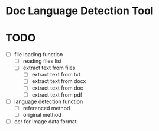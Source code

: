 # Doc Language Detection Tool


# TODO
- [ ] file loading function
    - [ ] reading files list
    - [ ] extract text from files
        - [ ] extract text from txt
        - [ ] extract text from docx
        - [ ] extract text from doc
        - [ ] extract text from pdf
- [ ] language detection function
    - [ ] referenced method
    - [ ] original method
- [ ] ocr for image data format